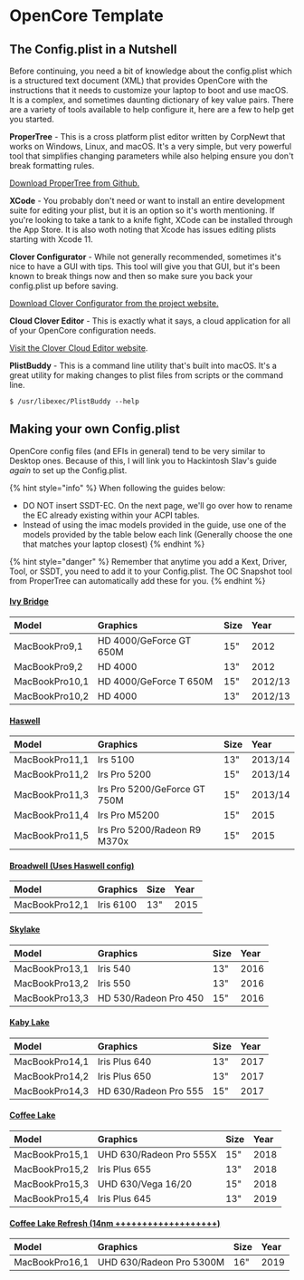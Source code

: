 # OpenCore Template

## The Config.plist in a Nutshell

Before continuing, you need a bit of knowledge about the config.plist which is a structured text document \(XML\) that provides OpenCore with the instructions that it needs to customize your laptop to boot and use macOS. It is a complex, and sometimes daunting dictionary of key value pairs. There are a variety of tools available to help configure it, here are a few to help get you started.

**ProperTree** - This is a cross platform plist editor written by CorpNewt that works on Windows, Linux, and macOS. It's a very simple, but very powerful tool that simplifies changing parameters while also helping ensure you don't break formatting rules.

[Download ProperTree from Github.](https://github.com/corpnewt/ProperTree)

**XCode** - You probably don't need or want to install an entire development suite for editing your plist, but it is an option so it's worth mentioning. If you're looking to take a tank to a knife fight, XCode can be installed through the App Store. It is also woth noting that Xcode has issues editing plists starting with Xcode 11.

**Clover Configurator** - While not generally recommended, sometimes it's nice to have a GUI with tips. This tool will give you that GUI, but it's been known to break things now and then so make sure you back your config.plist up before saving.

[Download Clover Configurator from the project website.](https://mackie100projects.altervista.org/download-clover-configurator/)

**Cloud Clover Editor** - This is exactly what it says, a cloud application for all of your OpenCore configuration needs.

[Visit the Clover Cloud Editor website](https://cloudclovereditor.altervista.org/cce/index.php).

**PlistBuddy** - This is a command line utility that's built into macOS. It's a great utility for making changes to plist files from scripts or the command line.

```text
$ /usr/libexec/PlistBuddy --help
```

## Making your own Config.plist

OpenCore config files \(and EFIs in general\) tend to be very similar to Desktop ones. Because of this, I will link you to Hackintosh Slav's guide _again_ to set up the Config.plist.

{% hint style="info" %}
When following the guides below:

* DO NOT insert SSDT-EC. On the next page, we'll go over how to rename the EC already existing within your ACPI tables.
* Instead of using the imac models provided in the guide, use one of the models provided by the table below each link \(Generally choose the one that matches your laptop closest\)
{% endhint %}

{% hint style="danger" %}
Remember that anytime you add a Kext, Driver, Tool, or SSDT, you need to add it to your Config.plist. The OC Snapshot tool from ProperTree can automatically add these for you.
{% endhint %}

#### [Ivy Bridge](https://khronokernel-2.gitbook.io/opencore-vanilla-desktop-guide/intel-config.plist/ivy-bridge)

| Model | Graphics | Size | Year |
| :--- | :--- | :--- | :--- |
| MacBookPro9,1 | HD 4000/GeForce GT 650M | 15" | 2012 |
| MacBookPro9,2 | HD 4000 | 13" | 2012 |
| MacBookPro10,1 | HD 4000/GeForce T 650M | 15" | 2012/13 |
| MacBookPro10,2 | HD 4000 | 13" | 2012/13 |

#### [Haswell](https://khronokernel-2.gitbook.io/opencore-vanilla-desktop-guide/intel-config.plist/haswell)

| Model | Graphics | Size | Year |
| :--- | :--- | :--- | :--- |
| MacBookPro11,1 | Irs 5100 | 13" | 2013/14 |
| MacBookPro11,2 | Irs Pro 5200 | 15" | 2013/14 |
| MacBookPro11,3 | Irs Pro 5200/GeForce GT 750M | 15" | 2013/14 |
| MacBookPro11,4 | Irs Pro M5200 | 15" | 2015 |
| MacBookPro11,5 | Irs Pro 5200/Radeon R9 M370x | 15" | 2015 |

#### [Broadwell \(Uses Haswell config\)](https://khronokernel-2.gitbook.io/opencore-vanilla-desktop-guide/intel-config.plist/haswell)

| Model | Graphics | Size | Year |
| :--- | :--- | :--- | :--- |
| MacBookPro12,1 | Iris 6100 | 13" | 2015 |

#### [Skylake](https://khronokernel-2.gitbook.io/opencore-vanilla-desktop-guide/intel-config.plist/skylake)

| Model | Graphics | Size | Year |
| :--- | :--- | :--- | :--- |
| MacBookPro13,1 | Iris 540 | 13" | 2016 |
| MacBookPro13,2 | Iris 550 | 13" | 2016 |
| MacBookPro13,3 | HD 530/Radeon Pro 450 | 15" | 2016 |

#### [Kaby Lake](https://khronokernel-2.gitbook.io/opencore-vanilla-desktop-guide/intel-config.plist/kaby-lake)

| Model | Graphics | Size | Year |
| :--- | :--- | :--- | :--- |
| MacBookPro14,1 | Iris Plus 640 | 13" | 2017 |
| MacBookPro14,2 | Iris Plus 650 | 13" | 2017 |
| MacBookPro14,3 | HD 630/Radeon Pro 555 | 15" | 2017 |

#### [Coffee Lake](https://khronokernel-2.gitbook.io/opencore-vanilla-desktop-guide/intel-config.plist/coffee-lake)

| Model | Graphics | Size | Year |
| :--- | :--- | :--- | :--- |
| MacBookPro15,1 | UHD 630/Radeon Pro 555X | 15" | 2018 |
| MacBookPro15,2 | Iris Plus 655 | 13" | 2018 |
| MacBookPro15,3 | UHD 630/Vega 16/20 | 15" | 2018 |
| MacBookPro15,4 | Iris Plus 645 | 13" | 2019 |

#### [Coffee Lake Refresh \(14nm +++++++++++++++++++\)](https://khronokernel-2.gitbook.io/opencore-vanilla-desktop-guide/intel-config.plist/coffee-lake)

| Model | Graphics | Size | Year |
| :--- | :--- | :--- | :--- |
| MacBookPro16,1 | UHD 630/Radeon Pro 5300M | 16" | 2019 |

